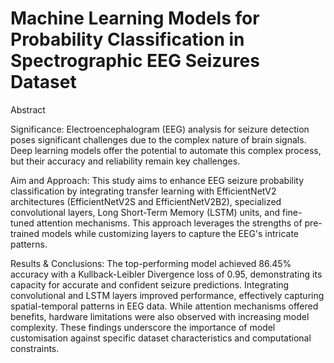 # Machine Learning Models for Probability Classification in Spectrographic EEG Seizures Dataset

Abstract

Significance: Electroencephalogram (EEG) analysis for seizure detection poses significant challenges due to the complex nature of brain signals. Deep learning models offer the potential to automate this complex process, but their accuracy and reliability remain key challenges.

Aim and Approach: This study aims to enhance EEG seizure probability classification by integrating transfer learning with EfficientNetV2 architectures (EfficientNetV2S and EfficientNetV2B2), specialized convolutional layers, Long Short-Term Memory (LSTM) units, and fine-tuned attention mechanisms. This approach leverages the strengths of pre-trained models while customizing layers to capture the EEG's intricate patterns.

Results & Conclusions: The top-performing model achieved 86.45% accuracy with a Kullback-Leibler Divergence loss of 0.95, demonstrating its capacity for accurate and confident seizure predictions. Integrating convolutional and LSTM layers improved performance, effectively capturing spatial-temporal patterns in EEG data. While attention mechanisms offered benefits, hardware limitations were also observed with increasing model complexity. These findings underscore the importance of model customisation against specific dataset characteristics and computational constraints.
